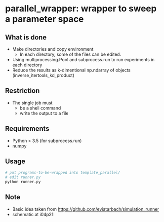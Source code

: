 # parallel_wrapper: wrapper to sweep a parameter space
## What is done
* Make directories and copy environment
    * In each directory, some of the files can be edited.
* Using multiprocessing.Pool and subprocess.run to run experiments in each directory
* Reduce the results as k-dimentional np.ndarray of objects (inverse_itertools_kd_product)

## Restriction
* The single job must
    * be a shell command
    * write the output to a file

## Requirements
* Python > 3.5 (for subprocess.run)
* numpy

## Usage
```bash
# put programs-to-be-wrapped into template_parallel/
# edit runner.py
python runner.py
```

## Note
* Basic idea taken from https://github.com/eviatarbach/simulation_runner
* schematic at i04p21
